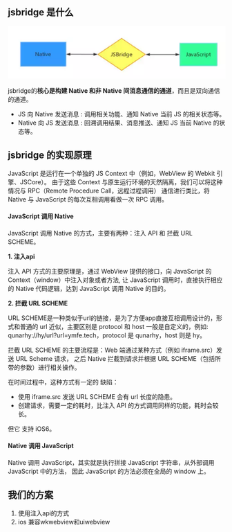 ## jsbridge 是什么
![一图胜千言](./images/jsbridge.png)

jsbridge的**核心是构建 Native 和非 Native 间消息通信的通道**，而且是双向通信的通道。
* JS 向 Native 发送消息 : 调用相关功能、通知 Native 当前 JS 的相关状态等。
* Native 向 JS 发送消息 : 回溯调用结果、消息推送、通知 JS 当前 Native 的状态等。

## jsbridge 的实现原理
JavaScript 是运行在一个单独的 JS Context 中（例如，WebView 的 Webkit 引擎、JSCore）。
由于这些 Context 与原生运行环境的天然隔离，我们可以将这种情况与 RPC（Remote Procedure Call，远程过程调用）
通信进行类比，将 Native 与 JavaScript 的每次互相调用看做一次 RPC 调用。

#### JavaScript 调用 Native
JavaScript 调用 Native 的方式，主要有两种：注入 API 和 拦截 URL SCHEME。

**1. 注入api**

注入 API 方式的主要原理是，通过 WebView 提供的接口，向 JavaScript 的 Context（window）中注入对象或者方法,
让 JavaScript 调用时，直接执行相应的 Native 代码逻辑，达到 JavaScript 调用 Native 的目的。

**2. 拦截 URL SCHEME**

URL SCHEME是一种类似于url的链接，是为了方便app直接互相调用设计的，形式和普通的 url 近似，主要区别是 protocol
 和 host 一般是自定义的，例如: qunarhy://hy/url?url=ymfe.tech，protocol 是 qunarhy，host 则是 hy。

拦截 URL SCHEME 的主要流程是：Web 端通过某种方式（例如 iframe.src）发送 URL Scheme 请求，
之后 Native 拦截到请求并根据 URL SCHEME（包括所带的参数）进行相关操作。

在时间过程中，这种方式有一定的 缺陷：
* 使用 iframe.src 发送 URL SCHEME 会有 url 长度的隐患。
* 创建请求，需要一定的耗时，比注入 API 的方式调用同样的功能，耗时会较长。


但它 支持 iOS6。


#### Native 调用 JavaScript

Native 调用 JavaScript，其实就是执行拼接 JavaScript 字符串，从外部调用 JavaScript 中的方法，
因此 JavaScript 的方法必须在全局的 window 上。


## 我们的方案
1. 使用注入api的方式
2. ios 兼容wkwebview和uiwebview

